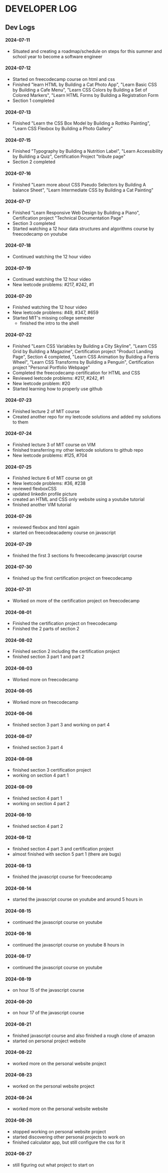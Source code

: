 # DEVELOPER LOG

## Dev Logs

#### 2024-07-11  

- Situated and creating a roadmap/schedule on steps for this summer and school year to become a software engineer

#### 2024-07-12 
- Started on freecodecamp course on html and css
- Finished "learn HTML by Building a Cat Photo App", "Learn Basic CSS by Building a Cafe Menu", "Learn CSS Colors by Building a Set of Colored Markers", "Learn HTML Forms by Building a Registration Form
- Section 1 completed

#### 2024-07-13  
- Finished "Learn the CSS Box Model by Building a Rothko Painting", "Learn CSS Flexbox by Building a Photo Gallery"

#### 2024-07-15 
- Finished "Typography by Building a Nutrition Label", "Learn Accessibility by Building a Quiz", Certification Project "tribute page"
- Section 2 completed

#### 2024-07-16 
- Finished "Learn more about CSS Pseudo Selectors by Building A balance Sheet", "Learn Intermediate CSS by Building a Cat Painting"

#### 2024-07-17
- Finished "Learn Responsive Web Design by Building a Piano", Certification project "Technical Documentation Page"
- Section 3 completed 
- Started watching a 12 hour data structures and algorithms course by freecodecamp on youtube

#### 2024-07-18
- Continued watching the 12 hour video

#### 2024-07-19
- Continued watching the 12 hour video
- New leetcode problems: #217, #242, #1

#### 2024-07-20
- Finished watching the 12 hour video
- New leetcode problems: #49, #347, #659
- Started MIT's missing college semester
    - finished the intro to the shell

#### 2024-07-22
- Finished "Learn CSS Variables by Building a City Skyline", "Learn CSS Grid by Building a Magazine", Certification project "Product Landing Page", Section 4 completed, "Learn CSS Animation by Building a Ferris Wheel", "Learn CSS Transforms by Building a Penguin", Certification project "Personal Portfolio Webpage"
- Completed the freecodecamp certification for HTML and CSS
- Reviewed leetcode problems: #217, #242, #1
- New leetcode problem: #20
- Started learning how to properly use github

#### 2024-07-23
- Finished lecture 2 of MIT course
- Created another repo for my leetcode solutions and added my solutions to them

#### 2024-07-24
- Finished lecture 3 of MIT course on VIM
- finished transferring my other leetcode solutions to github repo
- New leetcode problems: #125, #704

#### 2024-07-25
- Finished lecture 6 of MIT course on git
- New leetcode problems: #36, #238
- reviewed flexboxCSS
- updated linkedin profile picture
- created an HTML and CSS only website using a youtube tutorial
- finished another VIM tutorial

#### 2024-07-26
- reviewed flexbox and html again
- started on freecodeacademy course on javascript

#### 2024-07-29
- finished the first 3 sections fo freecodecamp javascript course

#### 2024-07-30
- finished up the first certification project on freecodecamp

#### 2024-07-31
- Worked on more of the certification project on freecodecamp

#### 2024-08-01
- Finished the certification project on freecodecamp
- Finished the 2 parts of section 2

#### 2024-08-02
- Finished section 2 including the certification project
- finished section 3 part 1 and part 2

#### 2024-08-03
- Worked more on freecodecamp

#### 2024-08-05
- Worked more on freecodecamp

#### 2024-08-06
- finished section 3 part 3 and working on part 4

#### 2024-08-07
- finished section 3 part 4

#### 2024-08-08
- finished section 3 certification project
- working on section 4 part 1

#### 2024-08-09
- finished section 4 part 1
- working on section 4 part 2

#### 2024-08-10
- finished section 4 part 2

#### 2024-08-12
- finished section 4 part 3 and certification project
- almost finished with section 5 part 1 (there are bugs)

#### 2024-08-13
- finished the javascript course for freecodecamp

#### 2024-08-14
- started the javascript course on youtube and around 5 hours in

#### 2024-08-15
- continued the javascript course on youtube

#### 2024-08-16
- continued the javascript course on youtube 8 hours in

#### 2024-08-17
- continued the javascript course on youtube

#### 2024-08-19
- on hour 15 of the javascript course

#### 2024-08-20
- on hour 17 of the javascript course

#### 2024-08-21
- finished javascript course and also finished a rough clone of amazon
- started on personal project website

#### 2024-08-22
- worked more on the personal website project

#### 2024-08-23
- worked on the personal website project

#### 2024-08-24
- worked more on the personal website website

#### 2024-08-26
- stopped working on personal website project
- started discovering other personal projects to work on
- finished calculator app, but still configure the css for it

#### 2024-08-27
- still figuring out what project to start on